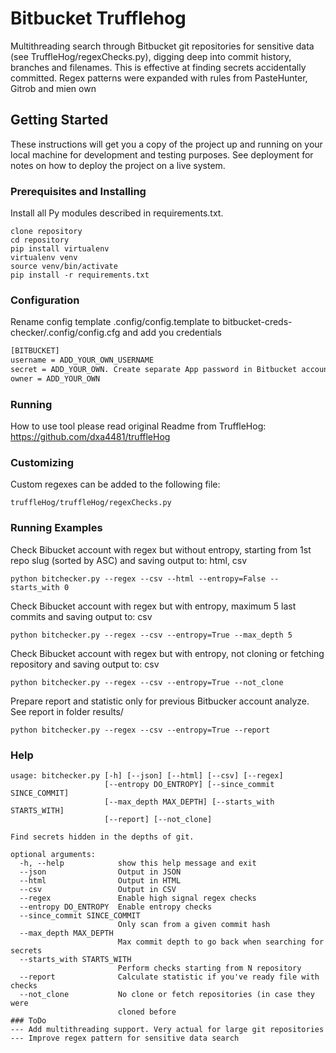 # Bitbucket Trufflehog

Multithreading search through Bitbucket git repositories for sensitive data (see TruffleHog/regexChecks.py), digging deep into commit history, branches and filenames. 
This is effective at finding secrets accidentally committed.
Regex patterns were expanded with rules from PasteHunter, Gitrob and mien own

## Getting Started

These instructions will get you a copy of the project up and running on your local machine for development and testing purposes. 
See deployment for notes on how to deploy the project on a live system.

### Prerequisites and Installing ###
Install all Py modules described in requirements.txt. 

```
clone repository
cd repository
pip install virtualenv
virtualenv venv
source venv/bin/activate
pip install -r requirements.txt
```

### Configuration ###
Rename config template  .config/config.template to bitbucket-creds-checker/.config/config.cfg and add you credentials
```bash
[BITBUCKET]
username = ADD_YOUR_OWN_USERNAME
secret = ADD_YOUR_OWN. Create separate App password in Bitbucket account with custom permissions
owner = ADD_YOUR_OWN

```

### Running ###
How to use tool please read original Readme from TruffleHog: https://github.com/dxa4481/truffleHog


### Customizing ###
Custom regexes can be added to the following file:
```
truffleHog/truffleHog/regexChecks.py
```


### Running Examples ###
Check Bibucket account with regex but without entropy, starting from 1st repo slug 
(sorted by ASC) and saving output to: html, csv
```
python bitchecker.py --regex --csv --html --entropy=False --starts_with 0
```
Check Bibucket account with regex but with entropy, maximum 5 last commits and saving output to: csv
```
python bitchecker.py --regex --csv --entropy=True --max_depth 5  
```
Check Bibucket account with regex but with entropy, not cloning or fetching repository and 
saving output to: csv
```
python bitchecker.py --regex --csv --entropy=True --not_clone
```
Prepare report and statistic only for previous Bitbucker account analyze. See report in folder results/
```
python bitchecker.py --regex --csv --entropy=True --report
```

### Help ###

```
usage: bitchecker.py [-h] [--json] [--html] [--csv] [--regex]
                     [--entropy DO_ENTROPY] [--since_commit SINCE_COMMIT]
                     [--max_depth MAX_DEPTH] [--starts_with STARTS_WITH]
                     [--report] [--not_clone]

Find secrets hidden in the depths of git.

optional arguments:
  -h, --help            show this help message and exit
  --json                Output in JSON
  --html                Output in HTML
  --csv                 Output in CSV
  --regex               Enable high signal regex checks
  --entropy DO_ENTROPY  Enable entropy checks
  --since_commit SINCE_COMMIT
                        Only scan from a given commit hash
  --max_depth MAX_DEPTH
                        Max commit depth to go back when searching for secrets
  --starts_with STARTS_WITH
                        Perform checks starting from N repository
  --report              Calculate statistic if you've ready file with checks
  --not_clone           No clone or fetch repositories (in case they were
                        cloned before
### ToDo
--- Add multithreading support. Very actual for large git repositories
--- Improve regex pattern for sensitive data search